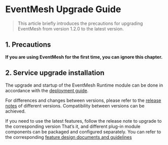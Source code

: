 # EventMesh Upgrade Guide

> This article briefly introduces the precautions for upgrading EventMesh from version 1.2.0 to the latest version.

## 1. Precautions

**If you are using EventMesh for the first time, you can ignore this chapter.**

## 2. Service upgrade installation

The upgrade and startup of the EventMesh Runtime module can be done in accordance with the [deployment guide](https://eventmesh.apache.org/docs/instruction/runtime).

For differences and changes between versions, please refer to the [release notes](https://eventmesh.apache.org/events/release-notes) of different versions. Compatibility between versions can be achieved.

If you need to use the latest features, follow the release note to upgrade to the corresponding version That’s it, and different plug-in module components can be packaged and configured separately. You can refer to the corresponding [feature design documents and guidelines](https://eventmesh.apache.org/docs/design-document/)
